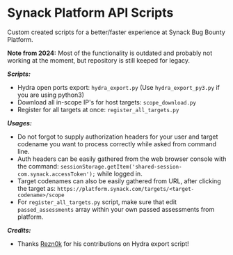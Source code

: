 # Synack Platform API Scripts
Custom created scripts for a better/faster experience at Synack Bug Bounty Platform. 

**Note from 2024:** Most of the functionality is outdated and probably not working at the moment, but repository is still keeped for legacy. 

***Scripts:***
- Hydra open ports export: `hydra_export.py` (Use `hydra_export_py3.py` if you are using python3)
- Download all in-scope IP's for host targets: `scope_download.py`
- Register for all targets at once: `register_all_targets.py`

***Usages:***
- Do not forgot to supply authorization headers for your user and target codename you want to process correctly while asked from command line.
- Auth headers can be easily gathered from the web browser console with the command: `sessionStorage.getItem('shared-session-com.synack.accessToken');` while logged in. 
- Target codenames can also be easily gathered from URL, after clicking the target as: `https://platform.synack.com/targets/<target-codename>/scope`
- For `register_all_targets.py` script, make sure that edit `passed_assessments` array within your own passed assessments from platform.

***Credits:***
- Thanks [Rezn0k](https://twitter.com/Rezn0k) for his contributions on Hydra export script!
